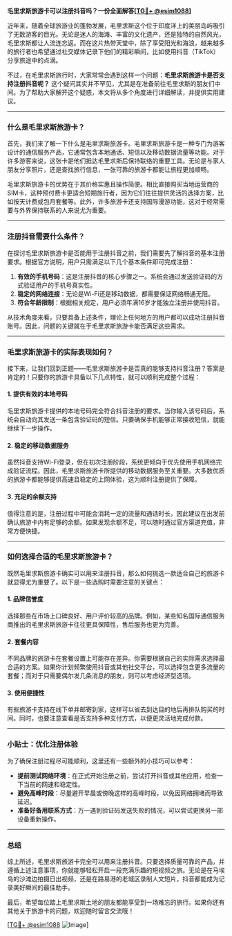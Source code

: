 **毛里求斯旅游卡可以注册抖音吗？一份全面解答[[TG💪+ @esim1088](https://t.me/s/esim1088)]**

近年来，随着全球旅游业的蓬勃发展，毛里求斯这个位于印度洋上的美丽岛屿吸引了无数游客的目光。无论是迷人的海滩、丰富的文化遗产，还是独特的自然风光，毛里求斯都让人流连忘返。而在这片热带天堂中，除了享受阳光和海浪，越来越多的旅行者也希望通过社交媒体记录下他们的精彩瞬间，比如使用抖音（TikTok）分享旅途中的点滴。

不过，在毛里求斯旅行时，大家常常会遇到这样一个问题：**毛里求斯旅游卡是否支持注册抖音呢？** 这个疑问其实并不罕见，尤其是在准备前往毛里求斯的朋友们中间。为了帮助大家解开这个疑惑，本文将从多个角度进行详细解读，并提供实用建议。

---

### **什么是毛里求斯旅游卡？**

首先，我们来了解一下什么是毛里求斯旅游卡。毛里求斯旅游卡是一种专门为游客设计的通信服务产品，它通常包含本地通话、短信以及移动数据流量等功能。对于许多游客来说，这张卡是他们抵达毛里求斯后保持联络的重要工具。无论是与家人朋友分享照片，还是查找旅行信息，一张可靠的旅游卡都能让旅程更加顺畅。

毛里求斯旅游卡的优势在于其价格实惠且操作简便。相比直接购买当地运营商的SIM卡，这种预付费卡更适合短期旅行者，因为它们往往提供灵活的选择方案，比如按天计费或包月套餐等。此外，许多旅游卡还支持国际漫游功能，这对于经常需要与外界保持联系的人来说尤为重要。

---

### **注册抖音需要什么条件？**

在探讨毛里求斯旅游卡是否能用于注册抖音之前，我们需要先了解抖音的基本注册要求。根据官方说明，用户只需满足以下几个基本条件即可完成注册：

1. **有效的手机号码**：这是注册抖音的核心步骤之一。系统会通过发送验证码的方式验证用户的手机号真实性。
2. **稳定的网络连接**：无论是Wi-Fi还是移动数据，都需要保证网络畅通无阻。
3. **符合年龄限制**：根据相关规定，用户必须年满16岁才能独立注册并使用抖音。

从技术角度来看，只要具备上述条件，理论上任何地方的用户都可以成功注册抖音账号。因此，问题的关键就在于毛里求斯旅游卡能否满足这些需求。

---

### **毛里求斯旅游卡的实际表现如何？**

接下来，让我们回到正题——毛里求斯旅游卡是否真的能够支持抖音注册？答案是肯定的！只要你的旅游卡具备以下几点特性，就可以顺利完成整个过程：

#### **1. 提供有效的本地号码**
毛里求斯旅游卡提供的本地号码完全符合抖音注册的要求。当你输入该号码后，系统会自动向其发送一条包含验证码的短信。只要确保手机能够正常接收短信，就能继续下一步操作。

#### **2. 稳定的移动数据服务**
虽然抖音支持Wi-Fi登录，但在初次注册阶段，系统更倾向于优先使用手机网络完成验证流程。因此，毛里求斯旅游卡所提供的移动数据服务至关重要。大多数优质的旅游卡都能够提供高速且稳定的上网体验，这为顺利注册提供了保障。

#### **3. 充足的余额支持**
值得注意的是，注册过程中可能会消耗一定的流量和通话时长，因此建议在出发前确认旅游卡内有足够的余额。如果发现余额不足，可以随时通过官方渠道充值，非常方便快捷。

---

### **如何选择合适的毛里求斯旅游卡？**

既然毛里求斯旅游卡确实可以用来注册抖音，那么如何挑选一款适合自己的旅游卡就显得尤为重要了。以下是一些选购时需要注意的关键点：

#### **1. 品牌信誉度**
选择那些在市场上口碑良好、用户评价较高的品牌。例如，某些知名国际通信服务商推出的毛里求斯旅游卡往往更具保障性，售后服务也更为完善。

#### **2. 套餐内容**
不同品牌的旅游卡在套餐设置上可能存在差异。你需要根据自己的实际需求选择最合适的方案。如果你计划频繁使用抖音或其他社交平台，可以选择包含更多流量的套餐；而对于只需要偶尔发几条消息的朋友，则可以考虑经济型选项。

#### **3. 使用便捷性**
有些旅游卡支持在线下单并邮寄到家，这样可以省去到达目的地后再排队购买的时间。同时，也要注意查看是否支持多种支付方式，以便更灵活地完成付款。

---

### **小贴士：优化注册体验**

为了确保注册过程尽可能顺利，这里还有一些额外的小技巧可以参考：

- **提前测试网络环境**：在正式开始注册之前，尝试打开抖音或其他应用，检查一下当前的网速和稳定性。
- **避免高峰时段**：尽量避开早晨或傍晚这样的高峰时段，以免因网络拥堵而导致延迟。
- **准备好备用联系方式**：万一遇到验证码发送失败的情况，可以尝试更换另一部设备重新操作。

---

### **总结**

综上所述，毛里求斯旅游卡完全可以用来注册抖音。只要选择质量可靠的产品，并遵循上述注意事项，你就能够轻松开启一段充满乐趣的短视频之旅。无论是在马埃岛的沙滩边拍摄日出视频，还是在路易港的老城区录制人文短片，抖音都能成为记录美好瞬间的最佳助手。

最后，希望每位踏上毛里求斯土地的朋友都能享受到一场难忘的旅行。如果你还有其他关于旅游卡的问题，欢迎随时留言交流哦！

[[TG💪+ @esim1088](https://t.me/s/esim1088) ![Image](https://i.postimg.cc/4NQfJmqS/Snipaste-2025-05-13-00-14-12.png)]